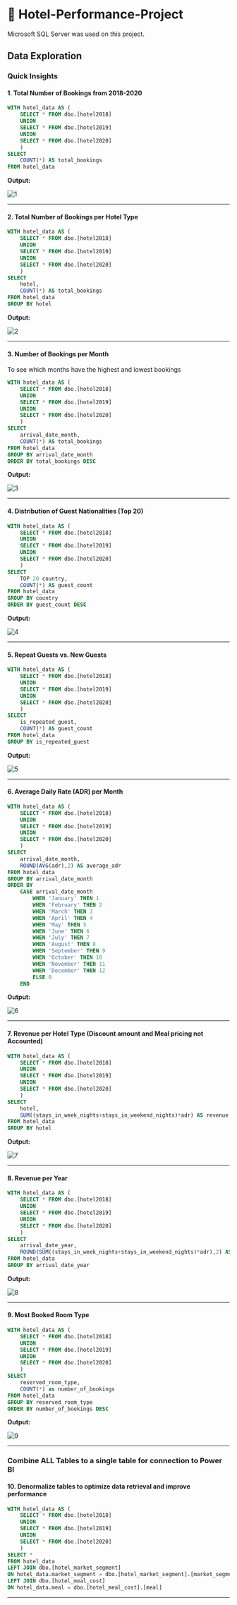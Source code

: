 # 🏨 Hotel-Performance-Project
Microsoft SQL Server was used on this project.

## Data Exploration

### Quick Insights

#### 1. Total Number of Bookings from 2018-2020
````sql
WITH hotel_data AS (
	SELECT * FROM dbo.[hotel2018]
	UNION
	SELECT * FROM dbo.[hotel2019]
	UNION
	SELECT * FROM dbo.[hotel2020]
	)
SELECT
	COUNT(*) AS total_bookings
FROM hotel_data
````
**Output:**

![1](https://github.com/colinryanx/Hotel-Performance-Project/assets/171652558/fd86e8a8-5595-49d0-a74d-24afdc823946)

***

#### 2. Total Number of Bookings per Hotel Type
````sql
WITH hotel_data AS (
	SELECT * FROM dbo.[hotel2018]
	UNION
	SELECT * FROM dbo.[hotel2019]
	UNION
	SELECT * FROM dbo.[hotel2020]
	)
SELECT
	hotel,
	COUNT(*) AS total_bookings
FROM hotel_data
GROUP BY hotel
````
**Output:**

![2](https://github.com/colinryanx/Hotel-Performance-Project/assets/171652558/77ac1e79-0e6f-49a8-b6b6-8819ecb4d322)

***

#### 3. Number of Bookings per Month 
To see which months have the highest and lowest bookings
````sql
WITH hotel_data AS (
	SELECT * FROM dbo.[hotel2018]
	UNION
	SELECT * FROM dbo.[hotel2019]
	UNION
	SELECT * FROM dbo.[hotel2020]
	)
SELECT
	arrival_date_month,
	COUNT(*) AS total_bookings
FROM hotel_data
GROUP BY arrival_date_month
ORDER BY total_bookings DESC
````
**Output:**

![3](https://github.com/colinryanx/Hotel-Performance-Project/assets/171652558/0af75f7a-2a4c-4236-9716-2585592dfd7d)

***

#### 4. Distribution of Guest Nationalities (Top 20)
````sql
WITH hotel_data AS (
	SELECT * FROM dbo.[hotel2018]
	UNION
	SELECT * FROM dbo.[hotel2019]
	UNION
	SELECT * FROM dbo.[hotel2020]
	)
SELECT
	TOP 20 country,
	COUNT(*) AS guest_count
FROM hotel_data
GROUP BY country
ORDER BY guest_count DESC
````
**Output:**

![4](https://github.com/colinryanx/Hotel-Performance-Project/assets/171652558/001adee7-44e9-491d-8533-1ef0d4f96eb0)

***

#### 5. Repeat Guests vs. New Guests
````sql
WITH hotel_data AS (
	SELECT * FROM dbo.[hotel2018]
	UNION
	SELECT * FROM dbo.[hotel2019]
	UNION
	SELECT * FROM dbo.[hotel2020]
	)
SELECT
	is_repeated_guest,
	COUNT(*) AS guest_count
FROM hotel_data
GROUP BY is_repeated_guest
````
**Output:**

![5](https://github.com/colinryanx/Hotel-Performance-Project/assets/171652558/a2449b53-a4bd-4395-8047-912e9085eb49)

***

#### 6. Average Daily Rate (ADR) per Month
````sql
WITH hotel_data AS (
	SELECT * FROM dbo.[hotel2018]
	UNION
	SELECT * FROM dbo.[hotel2019]
	UNION
	SELECT * FROM dbo.[hotel2020]
	)
SELECT
	arrival_date_month,
	ROUND(AVG(adr),2) AS average_adr
FROM hotel_data
GROUP BY arrival_date_month
ORDER BY 
	CASE arrival_date_month
		WHEN 'January' THEN 1
		WHEN 'February' THEN 2
		WHEN 'March' THEN 3
		WHEN 'April' THEN 4
		WHEN 'May' THEN 5
		WHEN 'June' THEN 6
		WHEN 'July' THEN 7
		WHEN 'August' THEN 8
		WHEN 'September' THEN 9
		WHEN 'October' THEN 10
		WHEN 'November' THEN 11
		WHEN 'December' THEN 12
		ELSE 0
	END
````
**Output:**

![6](https://github.com/colinryanx/Hotel-Performance-Project/assets/171652558/e988fa88-d7b8-42fa-9115-9d66301be1c9)

***

#### 7. Revenue per Hotel Type (Discount amount and Meal pricing not Accounted)
````sql
WITH hotel_data AS (
	SELECT * FROM dbo.[hotel2018]
	UNION
	SELECT * FROM dbo.[hotel2019]
	UNION
	SELECT * FROM dbo.[hotel2020]
	)
SELECT
	hotel,
	SUM((stays_in_week_nights+stays_in_weekend_nights)*adr) AS revenue
FROM hotel_data
GROUP BY hotel
````
**Output:**

![7](https://github.com/colinryanx/Hotel-Performance-Project/assets/171652558/cf6e8029-c011-4e4f-8fbc-5781342aa7a8)

***

#### 8. Revenue per Year
````sql
WITH hotel_data AS (
	SELECT * FROM dbo.[hotel2018]
	UNION
	SELECT * FROM dbo.[hotel2019]
	UNION
	SELECT * FROM dbo.[hotel2020]
	)
SELECT
	arrival_date_year,
	ROUND(SUM((stays_in_week_nights+stays_in_weekend_nights)*adr),2) AS revenue
FROM hotel_data
GROUP BY arrival_date_year
````
**Output:**

![8](https://github.com/colinryanx/Hotel-Performance-Project/assets/171652558/2842820c-ad99-45de-b361-e72a01eddcc2)

***

#### 9. Most Booked Room Type
````sql
WITH hotel_data AS (
	SELECT * FROM dbo.[hotel2018]
	UNION
	SELECT * FROM dbo.[hotel2019]
	UNION
	SELECT * FROM dbo.[hotel2020]
	)
SELECT
	reserved_room_type,
	COUNT(*) as number_of_bookings
FROM hotel_data
GROUP BY reserved_room_type
ORDER BY number_of_bookings DESC
````
**Output:**

![9](https://github.com/colinryanx/Hotel-Performance-Project/assets/171652558/869cf0c3-7fff-45d0-b35f-43fbc42a7951)

***

### Combine ALL Tables to a single table for connection to Power BI
#### 10. Denormalize tables to optimize data retrieval and improve performance
````sql
WITH hotel_data AS (
	SELECT * FROM dbo.[hotel2018]
	UNION
	SELECT * FROM dbo.[hotel2019]
	UNION
	SELECT * FROM dbo.[hotel2020]
	)
SELECT *
FROM hotel_data
LEFT JOIN dbo.[hotel_market_segment]
ON hotel_data.market_segment = dbo.[hotel_market_segment].[market_segment]
LEFT JOIN dbo.[hotel_meal_cost]
ON hotel_data.meal = dbo.[hotel_meal_cost].[meal]
````

***
